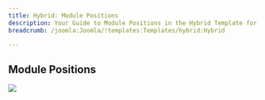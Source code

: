 ```yaml
---
title: Hybrid: Module Positions
description: Your Guide to Module Positions in the Hybrid Template for Joomla
breadcrumb: /joomla:Joomla/!templates:Templates/hybrid:Hybrid

---
```


Module Positions
-----

![][positions]

[positions]: assets/positions.jpg